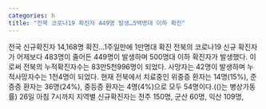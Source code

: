 ```yaml
---
categories: h
title: "전북 코로나19 확진자 449명 발생…5백명대 이하 확진"
---
```

전국 신규확진자 14,168명 확진…1주일만에 1만명대 확진 전북의 코로나19 신규 확진자가 어제보다 483명이 줄어든 449명이 발생하며 500명대 이하 확진자가 발생했다. 이로써 전북의 누적확진자수는 83만5천996명이 되었다. 사망자는 42명이 발생하며 누적사망자수는 1천4명이 되었다. 현재 전북에서 치료중인 위중증 환자는 14명(15%), 준증증 환자는 36명(24%), 중등증 환자는 4명(4%)으로 모두 54명이다.(()는 병상가동률) 26일 아침 7시까지 지역별 신규확진자는 전주 150명, 군산 60명, 익산 109명,